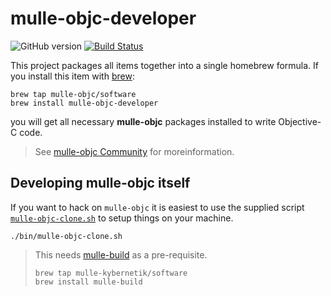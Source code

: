 # mulle-objc-developer

![GitHub version](https://badge.fury.io/gh/mulle-nat%2Fmulle-c11.svg) [![Build Status](https://travis-ci.org/mulle-objc/mulle-objc-developer.svg)](https://travis-ci.org/mulle-objc/mulle-objc-developer)

This project packages all items together into a single homebrew formula. If you install this item with [brew](//brew.sh):

```
brew tap mulle-objc/software
brew install mulle-objc-developer
```

you will get all necessary **mulle-objc** packages installed to write Objective-C code.

> See [mulle-objc Community](//mulle-objc.github.io) for moreinformation.


## Developing mulle-objc itself

If you want to hack on `mulle-objc` it is easiest to use the supplied
script  [`mulle-objc-clone.sh`](mulle-objc-clone.sh) to setup things on
your machine.

```
./bin/mulle-objc-clone.sh
```

>This needs [mulle-build](//mulle-nat/mulle-build) as a pre-requisite.
>
> ```
> brew tap mulle-kybernetik/software
> brew install mulle-build
> ```

